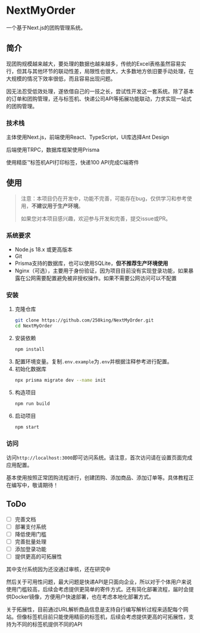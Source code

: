 # NextMyOrder

一个基于Next.js的团购管理系统。

## 简介

现团购规模越来越大，要处理的数据也越来越多，传统的Excel表格虽然容易实行，但其与其他环节的联动性差，局限性也很大，大多数地方依旧要手动处理，在大规模的情况下效率很低，而且容易出现问题。

因无法忍受低效处理，遂依借自己的一技之长，尝试性开发这一套系统。除了基本的订单和团购管理，还与标签机、快递公司API等拓展功能联动，力求实现一站式的团购管理。

### 技术栈

主体使用Next.js，前端使用React、TypeScript，UI库选择Ant Design

后端使用TRPC，数据库框架使用Prisma

使用精臣™标签机API打印标签，快递100 API完成C端寄件

## 使用

> 注意：本项目仍在开发中，功能不完善，可能存在bug，仅供学习和参考使用，**不建议用于生产环境**。
> 
> 如果您对本项目感兴趣，欢迎参与开发和完善，提交issue或PR。

### 系统要求
- Node.js 18.x 或更高版本
- Git
- Prisma支持的数据库，也可以使用SQLite，**但不推荐生产环境使用**
- Nginx（可选），主要用于身份验证，因为项目目前没有实现登录功能，如果暴露在公网需要配置避免被非授权操作。如果不需要公网访问可以不配置

### 安装

1. 克隆仓库
   ```bash
   git clone https://github.com/250king/NextMyOrder.git
   cd NextMyOrder
   ```
2. 安装依赖
   ```bash
   npm install
   ```
3. 配置环境变量。复制`.env.example`为`.env`并根据注释参考进行配置。
4. 初始化数据库
   ```bash
   npx prisma migrate dev --name init
   ```
5. 构造项目
   ```bash
   npm run build
   ```
6. 启动项目
   ```bash
   npm start
   ```

### 访问
访问`http://localhost:3000`即可访问系统。请注意，首次访问请在设置页面完成应用配置。

基本使用按照正常团购流程进行，创建团购、添加商品、添加订单等。具体教程正在编写中，敬请期待！

## ToDo
- [ ] 完善文档
- [ ] 部署支付系统
- [ ] 降低使用门槛
- [ ] 完善批量处理
- [ ] 添加登录功能
- [ ] 提供更高的可拓展性

其中支付系统因为还没通过审核，还在研究中

然后关于可用性问题，最大问题是快递API是只面向企业，所以对于个体用户来说使用门槛较高，后续会考虑提供更简单的寄件方式。还有简化部署流程，届时会提供Docker镜像，方便用户快速部署，也在考虑本地化部署方式。

关于拓展性，目前通过URL解析商品信息是支持自行编写解析过程来适配每个网站。但像标签机目前只能使用精臣的标签机，后续会考虑提供更高的可拓展性，支持为不同的标签机提供不同的API
